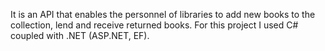 It is an API that enables the personnel of libraries to add new books to the collection, lend and receive returned books.
For this project I used C# coupled with .NET (ASP.NET, EF).
